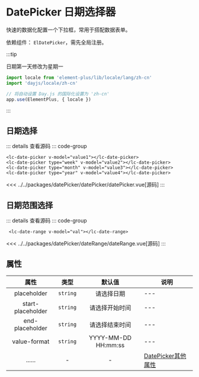 # DatePicker 日期选择器

快速的数据化配置一个下拉框，常用于搭配数据表单。

依赖组件： `ElDatePicker`，需先全局注册。

:::tip

日期第一天修改为星期一
```ts
import locale from 'element-plus/lib/locale/lang/zh-cn'
import 'dayjs/locale/zh-cn'

// 将自动设置 Day.js 的国际化设置为 'zh-cn'
app.use(ElementPlus, { locale })
```

:::

## 日期选择

<ClientOnly>
  <DatePickerDefault />
</ClientOnly>


::: details 查看源码
::: code-group
```vue [使用]
<lc-date-picker v-model="value1"></lc-date-picker>
<lc-date-picker type="week" v-model="value2"></lc-date-picker>
<lc-date-picker type="month" v-model="value3"></lc-date-picker>
<lc-date-picker type="year" v-model="value4"></lc-date-picker>
```
<<< ../../packages/datePicker/datePicker/datePicker.vue[源码]
:::

## 日期范围选择

<ClientOnly>
  <DatePickerRange />
</ClientOnly>

::: details 查看源码
::: code-group
```vue [使用]
 <lc-date-range v-model="val"></lc-date-range>
```
<<< ../../packages/datePicker/dateRange/dateRange.vue[源码]
:::

## 属性

| 属性          |      类型           |  默认值 | 说明  |
| :-----------: | :-----------:       | :----:  | ---   |
| placeholder   | `string`            | 请选择日期   | ---   |
| start-placeholder   | `string`      | 请选择开始时间   | ---   |
| end-placeholder   | `string`        | 请选择结束时间   | ---   |
| value-format   | `string`           | YYYY-MM-DD HH:mm:ss   | ---   |
| ......        |   -     |    -     | [DatePicker其他 属性](https://element-plus.gitee.io/zh-CN/component/date-picker.html#attributes)|
